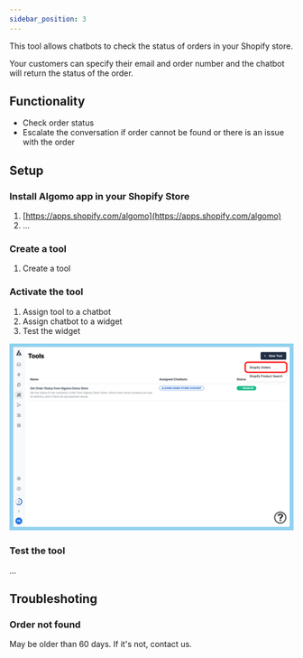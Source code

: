 ```yaml
---
sidebar_position: 3
---
```


This tool allows chatbots to check the status of orders in your Shopify store.

Your customers can specify their email and order number and the chatbot will return the status of the order.

## Functionality

- Check order status
- Escalate the conversation if order cannot be found or there is an issue with the order

## Setup

### Install Algomo app in your Shopify Store

1. [https://apps.shopify.com/algomo](https://apps.shopify.com/algomo)
2. …

### Create a tool

1. Create a tool

### Activate the tool

1. Assign tool to a chatbot
2. Assign chatbot to a widget
3. Test the widget

![Create a new tool](./images/create-orders-tool.png)

### Test the tool

...

## Troubleshoting

### Order not found

May be older than 60 days. If it's not, contact us.
